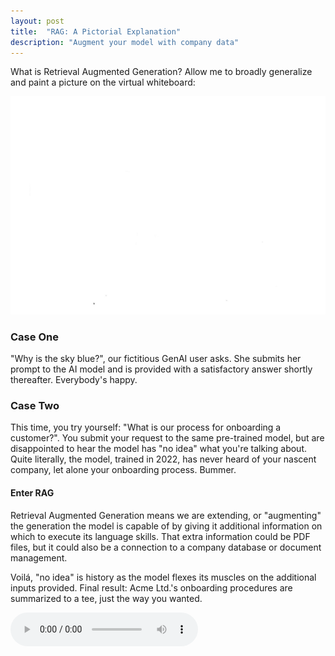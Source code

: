 ```yaml
---
layout: post
title:  "RAG: A Pictorial Explanation"
description: "Augment your model with company data"
---
```

What is Retrieval Augmented Generation? Allow me to broadly generalize and paint a picture on the virtual whiteboard:

![](/assets/images/rag_pres.gif)

### Case One
"Why is the sky blue?", our fictitious GenAI user asks. She submits her prompt to the AI model and is provided with a satisfactory answer shortly thereafter. Everybody's happy.

### Case Two
This time, you try yourself: "What is our process for onboarding a customer?". You submit your request to the same pre-trained model, but are disappointed to hear the model has "no idea" what you're talking about. Quite literally, the model, trained in 2022, has never heard of your nascent company, let alone your onboarding process. Bummer.

#### Enter RAG
Retrieval Augmented Generation means we are extending, or "augmenting" the generation the model is capable of by giving it additional information on which to execute its language skills. That extra information could be PDF files, but it could also be a connection to a company database or document management.

Voilá, "no idea" is history as the model flexes its muscles on the additional inputs provided. Final result: Acme Ltd.'s onboarding procedures are summarized to a tee, just the way you wanted.

<audio src="assets\audio\RAG.mp3" controls></audio> 